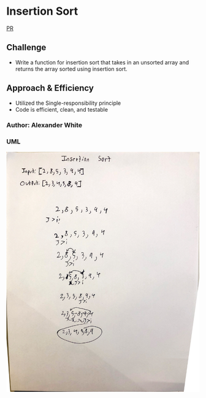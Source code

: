 # Insertion Sort
[PR](https://github.com/alex-white-401-advanced-javascript/data-structures-and-algorithms/pull/12)

## Challenge
* Write a function for insertion sort that takes in an unsorted array and returns the array sorted using insertion sort.

## Approach & Efficiency
* Utilized the Single-responsibility principle
* Code is efficient, clean, and testable

### Author: Alexander White

### UML
![UML](../../assets/insertion-sort.jpg)
